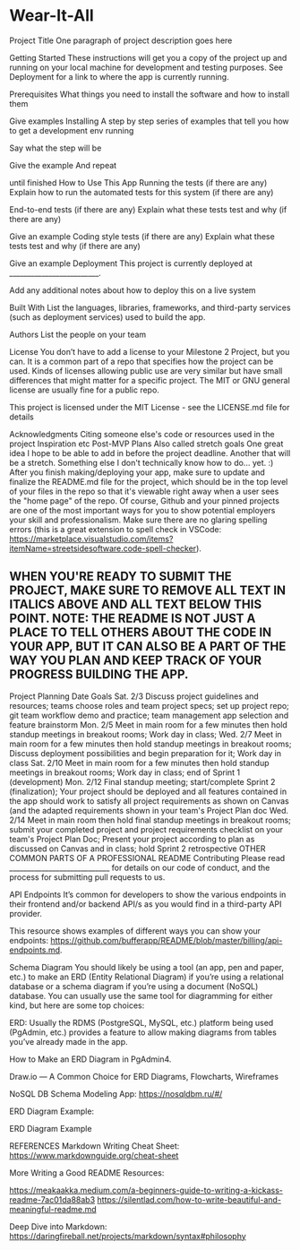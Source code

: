 # Wear-It-All
Project Title
One paragraph of project description goes here

Getting Started
These instructions will get you a copy of the project up and running on your local machine for development and testing purposes. See Deployment for a link to where the app is currently running.

Prerequisites
What things you need to install the software and how to install them

Give examples
Installing
A step by step series of examples that tell you how to get a development env running

Say what the step will be

Give the example
And repeat

until finished
How to Use This App
Running the tests (if there are any)
Explain how to run the automated tests for this system (if there are any)

End-to-end tests (if there are any)
Explain what these tests test and why (if there are any)

Give an example 
Coding style tests (if there are any)
Explain what these tests test and why (if there are any)

Give an example
Deployment
This project is currently deployed at _________________________.

Add any additional notes about how to deploy this on a live system

Built With
List the languages, libraries, frameworks, and third-party services (such as deployment services) used to build the app.

Authors
List the people on your team

License
You don’t have to add a license to your Milestone 2 Project, but you can. It is a common part of a repo that specifies how the project can be used. Kinds of licenses allowing public use are very similar but have small differences that might matter for a specific project. The MIT or GNU general license are usually fine for a public repo.

This project is licensed under the MIT License - see the LICENSE.md file for details

Acknowledgments
Citing someone else's code or resources used in the project
Inspiration
etc
Post-MVP Plans
Also called stretch goals
One great idea I hope to be able to add in before the project deadline.
Another that will be a stretch.
Something else I don't technically know how to do... yet. :)
After you finish making/deploying your app, make sure to update and finalize the README.md file for the project, which should be in the top level of your files in the repo so that it's viewable right away when a user sees the "home page" of the repo. Of course, Github and your pinned projects are one of the most important ways for you to show potential employers your skill and professionalism. Make sure there are no glaring spelling errors (this is a great extension to spell check in VSCode: https://marketplace.visualstudio.com/items?itemName=streetsidesoftware.code-spell-checker).

## WHEN YOU'RE READY TO SUBMIT THE PROJECT, MAKE SURE TO REMOVE ALL TEXT IN ITALICS ABOVE AND ALL TEXT BELOW THIS POINT. NOTE: THE README IS NOT JUST A PLACE TO TELL OTHERS ABOUT THE CODE IN YOUR APP, BUT IT CAN ALSO BE A PART OF THE WAY YOU PLAN AND KEEP TRACK OF YOUR PROGRESS BUILDING THE APP. ##

Project Planning
Date	Goals
Sat. 2/3	Discuss project guidelines and resources; teams choose roles and team project specs; set up project repo; git team workflow demo and practice; team management app selection and feature brainstorm
Mon. 2/5	Meet in main room for a few minutes then hold standup meetings in breakout rooms; Work day in class;
Wed. 2/7	Meet in main room for a few minutes then hold standup meetings in breakout rooms; Discuss deployment possibilities and begin preparation for it; Work day in class
Sat. 2/10	Meet in main room for a few minutes then hold standup meetings in breakout rooms; Work day in class; end of Sprint 1 (development)
Mon. 2/12	Final standup meeting; start/complete Sprint 2 (finalization); Your project should be deployed and all features contained in the app should work to satisfy all project requirements as shown on Canvas (and the adapted requirements shown in your team's Project Plan doc
Wed. 2/14	Meet in main room then hold final standup meetings in breakout rooms; submit your completed project and project requirements checklist on your team's Project Plan Doc; Present your project according to plan as discussed on Canvas and in class; hold Sprint 2 retrospective
OTHER COMMON PARTS OF A PROFESSIONAL README
Contributing
Please read ____________________________ for details on our code of conduct, and the process for submitting pull requests to us.

API Endpoints
It’s common for developers to show the various endpoints in their frontend and/or backend API/s as you would find in a third-party API provider.

This resource shows examples of different ways you can show your endpoints: https://github.com/bufferapp/README/blob/master/billing/api-endpoints.md.

Schema Diagram
You should likely be using a tool (an app, pen and paper, etc.) to make an ERD (Entity Relational Diagram) if you’re using a relational database or a schema diagram if you’re using a document (NoSQL) database. You can usually use the same tool for diagramming for either kind, but here are some top choices:

ERD: Usually the RDMS (PostgreSQL, MySQL, etc.) platform being used (PgAdmin, etc.) provides a feature to allow making diagrams from tables you’ve already made in the app.

How to Make an ERD Diagram in PgAdmin4.

Draw.io — A Common Choice for ERD Diagrams, Flowcharts, Wireframes

NoSQL DB Schema Modeling App: https://nosqldbm.ru/#/

ERD Diagram Example:

ERD Diagram Example

REFERENCES
Markdown Writing Cheat Sheet: https://www.markdownguide.org/cheat-sheet

More Writing a Good README Resources:

https://meakaakka.medium.com/a-beginners-guide-to-writing-a-kickass-readme-7ac01da88ab3 https://silentlad.com/how-to-write-beautiful-and-meaningful-readme.md

Deep Dive into Markdown: https://daringfireball.net/projects/markdown/syntax#philosophy